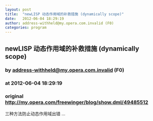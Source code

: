 ```yaml
---
layout: post
title:  "newLISP 动态作用域的补救措施 (dynamically scope)"
date:   2012-06-04 18:29:19
author: address-withheld@my.opera.com.invalid (F0)
categories: program
---
```


## newLISP 动态作用域的补救措施 (dynamically scope)
### by address-withheld@my.opera.com.invalid (F0)
### at 2012-06-04 18:29:19
### original <http://my.opera.com/freewinger/blog/show.dml/49485512>

三种方法防止动态作用域出错 ...